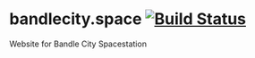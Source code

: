 # bandlecity.space [![Build Status](https://travis-ci.com/BandleCitySpacestation/bandlecity.space.svg?branch=master)](https://travis-ci.com/BandleCitySpacestation/bandlecity.space)

Website for Bandle City Spacestation